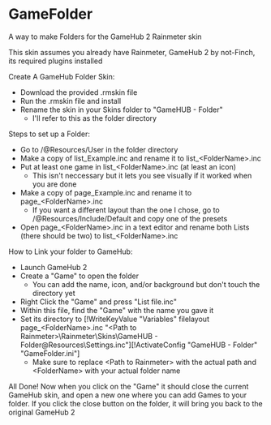 # GameFolder
A way to make Folders for the GameHub 2 Rainmeter skin

This skin assumes you already have Rainmeter, GameHub 2 by not-Finch, its required plugins installed

Create A GameHub Folder Skin:
  - Download the provided .rmskin file
  - Run the .rmskin file and install
  - Rename the skin in your Skins folder to "GameHUB - Folder"
    - I'll refer to this as the folder directory

Steps to set up a Folder:

  - Go to /@Resources/User in the folder directory
  - Make a copy of list_Example.inc and rename it to list_\<FolderName\>.inc
  - Put at least one game in list_\<FolderName\>.inc (at least an icon)
    - This isn't neccessary but it lets you see visually if it worked when you are done
  - Make a copy of page_Example.inc and rename it to page_\<FolderName\>.inc
    - If you want a different layout than the one I chose, go to /@Resources/Include/Default and copy one of the presets
  - Open page_\<FolderName\>.inc in a text editor and rename both Lists (there should be two) to list_\<FolderName\>.inc
  
How to Link your folder to GameHub:

  - Launch GameHub 2
  - Create a "Game" to open the folder 
      - You can add the name, icon, and/or background but don't touch the directory yet
  - Right Click the "Game" and press "List file.inc"
  - Within this file, find the "Game" with the name you gave it
  - Set its directory to [!WriteKeyValue "Variables" filelayout page_\<FolderName\>.inc "\<Path to Rainmeter\>\Rainmeter\Skins\\GameHUB - Folder\@Resources\Settings.inc"][!ActivateConfig "GameHUB - Folder" "GameFolder.ini"]
    - Make sure to replace \<Path to Rainmeter\> with the actual path and \<FolderName\> with your actual folder name
    
All Done!
Now when you click on the "Game" it should close the current GameHub skin, and open a new one where you can add Games to your folder.
If you click the close button on the folder, it will bring you back to the original GameHub 2
